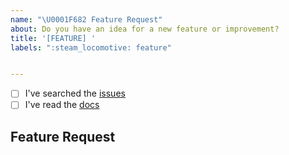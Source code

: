 ```yaml
---
name: "\U0001F682 Feature Request"
about: Do you have an idea for a new feature or improvement?
title: '[FEATURE] '
labels: ":steam_locomotive: feature"


---
```


<!--
    Thanks for wanting to make Atlas tools better.

    Have you...
-->

- [ ] I've searched the [issues](https://github.com/atlas-bi/atlas-automation-hub/issues)
- [ ] I've read the [docs](https://www.atlas.bi/docs/automation-hub/)

## Feature Request

<!-- Thanks! 🤠 -->

